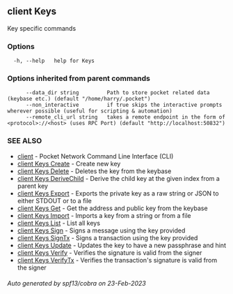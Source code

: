 ## client Keys

Key specific commands

### Options

```
  -h, --help   help for Keys
```

### Options inherited from parent commands

```
      --data_dir string         Path to store pocket related data (keybase etc.) (default "/home/harry/.pocket")
      --non_interactive         if true skips the interactive prompts wherever possible (useful for scripting & automation)
      --remote_cli_url string   takes a remote endpoint in the form of <protocol>://<host> (uses RPC Port) (default "http://localhost:50832")
```

### SEE ALSO

* [client](client.md)	 - Pocket Network Command Line Interface (CLI)
* [client Keys Create](client_Keys_Create.md)	 - Create new key
* [client Keys Delete](client_Keys_Delete.md)	 - Deletes the key from the keybase
* [client Keys DeriveChild](client_Keys_DeriveChild.md)	 - Derive the child key at the given index from a parent key
* [client Keys Export](client_Keys_Export.md)	 - Exports the private key as a raw string or JSON to either STDOUT or to a file
* [client Keys Get](client_Keys_Get.md)	 - Get the address and public key from the keybase
* [client Keys Import](client_Keys_Import.md)	 - Imports a key from a string or from a file
* [client Keys List](client_Keys_List.md)	 - List all keys
* [client Keys Sign](client_Keys_Sign.md)	 - Signs a message using the key provided
* [client Keys SignTx](client_Keys_SignTx.md)	 - Signs a transaction using the key provided
* [client Keys Update](client_Keys_Update.md)	 - Updates the key to have a new passphrase and hint
* [client Keys Verify](client_Keys_Verify.md)	 - Verifies the signature is valid from the signer
* [client Keys VerifyTx](client_Keys_VerifyTx.md)	 - Verifies the transaction's signature is valid from the signer

###### Auto generated by spf13/cobra on 23-Feb-2023
